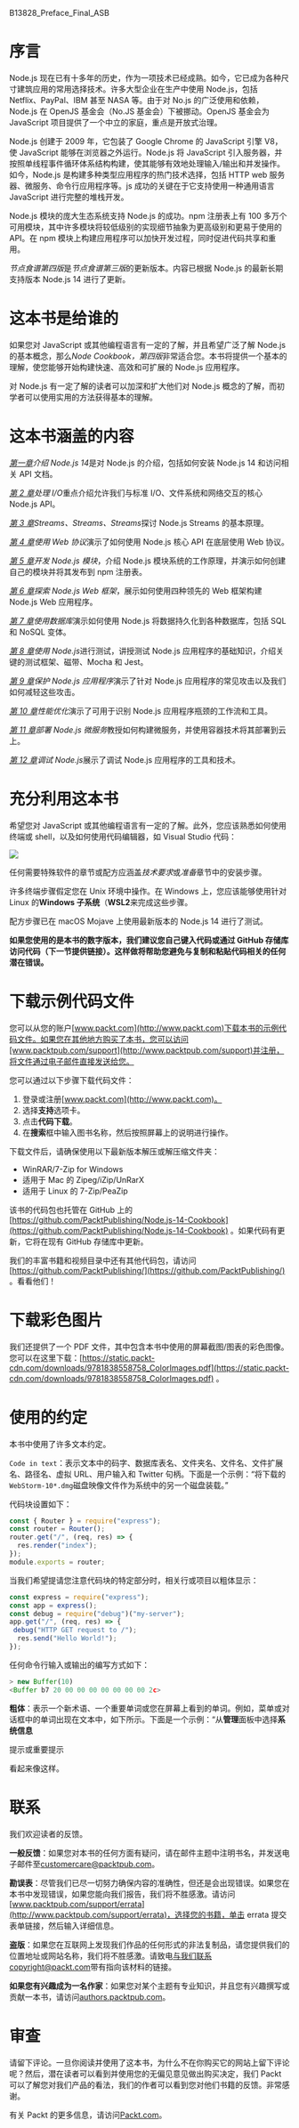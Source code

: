 B13828_Preface_Final_ASB

# 序言

Node.js 现在已有十多年的历史，作为一项技术已经成熟。如今，它已成为各种尺寸建筑应用的常用选择技术。许多大型企业在生产中使用 Node.js，包括 Netflix、PayPal、IBM 甚至 NASA 等。由于对 No.js 的广泛使用和依赖，Node.js 在 OpenJS 基金会（No.JS 基金会）下被挪动。OpenJS 基金会为 JavaScript 项目提供了一个中立的家庭，重点是开放式治理。

Node.js 创建于 2009 年，它包装了 Google Chrome 的 JavaScript 引擎 V8，使 JavaScript 能够在浏览器之外运行。Node.js 将 JavaScript 引入服务器，并按照单线程事件循环体系结构构建，使其能够有效地处理输入/输出和并发操作。如今，Node.js 是构建多种类型应用程序的热门技术选择，包括 HTTP web 服务器、微服务、命令行应用程序等。js 成功的关键在于它支持使用一种通用语言 JavaScript 进行完整的堆栈开发。

Node.js 模块的庞大生态系统支持 Node.js 的成功。npm 注册表上有 100 多万个可用模块，其中许多模块将较低级别的实现细节抽象为更高级别和更易于使用的 API。在 npm 模块上构建应用程序可以加快开发过程，同时促进代码共享和重用。

*节点食谱第四版*是*节点食谱第三版*的更新版本。内容已根据 Node.js 的最新长期支持版本 Node.js 14 进行了更新。

# 这本书是给谁的

如果您对 JavaScript 或其他编程语言有一定的了解，并且希望广泛了解 Node.js 的基本概念，那么*Node Cookbook，第四版*非常适合您。本书将提供一个基本的理解，使您能够开始构建快速、高效和可扩展的 Node.js 应用程序。

对 Node.js 有一定了解的读者可以加深和扩大他们对 Node.js 概念的了解，而初学者可以使用实用的方法获得基本的理解。

# 这本书涵盖的内容

[*第一章*](01.html#_idTextAnchor016)*介绍 Node.js 14*是对 Node.js 的介绍，包括如何安装 Node.js 14 和访问相关 API 文档。

[*第 2 章*](02.html#_idTextAnchor034)*处理 I/O*重点介绍允许我们与标准 I/O、文件系统和网络交互的核心 Node.js API。

[*第 3 章*](03.html#_idTextAnchor064)*Streams、Streams、Streams*探讨 Node.js Streams 的基本原理。

[*第 4 章*](04.html#_idTextAnchor096)*使用 Web 协议*演示了如何使用 Node.js 核心 API 在底层使用 Web 协议。

[*第 5 章*](05.html#_idTextAnchor134)*开发 Node.js 模块*，介绍 Node.js 模块系统的工作原理，并演示如何创建自己的模块并将其发布到 npm 注册表。

[*第 6 章*](06.html#_idTextAnchor165)*探索 Node.js Web 框架*，展示如何使用四种领先的 Web 框架构建 Node.js Web 应用程序。

[*第 7 章*](07.html#_idTextAnchor191)*使用数据库*演示如何使用 Node.js 将数据持久化到各种数据库，包括 SQL 和 NoSQL 变体。

[*第 8 章*](08.html#_idTextAnchor223)*使用 Node.js*进行测试，讲授测试 Node.js 应用程序的基础知识，介绍关键的测试框架、磁带、Mocha 和 Jest。

[*第 9 章*](09.html#_idTextAnchor259)*保护 Node.js 应用程序*演示了针对 Node.js 应用程序的常见攻击以及我们如何减轻这些攻击。

[*第 10 章*](10.html#_idTextAnchor302)*性能优化*演示了可用于识别 Node.js 应用程序瓶颈的工作流和工具。

[*第 11 章*](11.html#_idTextAnchor337)*部署 Node.js 微服务*教授如何构建微服务，并使用容器技术将其部署到云上。

[*第 12 章*](12.html#_idTextAnchor379)*调试 Node.js*展示了调试 Node.js 应用程序的工具和技术。

# 充分利用这本书

希望您对 JavaScript 或其他编程语言有一定的了解。此外，您应该熟悉如何使用终端或 shell，以及如何使用代码编辑器，如 Visual Studio 代码：

![](image/Preface_table.jpg)

任何需要特殊软件的章节或配方应涵盖*技术要求*或*准备*章节中的安装步骤。

许多终端步骤假定您在 Unix 环境中操作。在 Windows 上，您应该能够使用针对 Linux 的**Windows 子系统**（**WSL2**来完成这些步骤。

配方步骤已在 macOS Mojave 上使用最新版本的 Node.js 14 进行了测试。

**如果您使用的是本书的数字版本，我们建议您自己键入代码或通过 GitHub 存储库访问代码（下一节提供链接）。这样做将帮助您避免与复制和粘贴代码相关的任何潜在错误。**

# 下载示例代码文件

您可以从您的账户[www.packt.com](http://www.packt.com)下载本书的示例代码文件。如果您在其他地方购买了本书，您可以访问[www.packtpub.com/support](http://www.packtpub.com/support)并注册，将文件通过电子邮件直接发送给您。

您可以通过以下步骤下载代码文件：

1.  登录或注册[www.packt.com](http://www.packt.com)。
2.  选择**支持**选项卡。
3.  点击**代码下载**。
4.  在**搜索**框中输入图书名称，然后按照屏幕上的说明进行操作。

下载文件后，请确保使用以下最新版本解压或解压缩文件夹：

*   WinRAR/7-Zip for Windows
*   适用于 Mac 的 Zipeg/iZip/UnRarX
*   适用于 Linux 的 7-Zip/PeaZip

该书的代码包也托管在 GitHub 上的[https://github.com/PacktPublishing/Node.js-14-Cookbook](https://github.com/PacktPublishing/Node.js-14-Cookbook) 。如果代码有更新，它将在现有 GitHub 存储库中更新。

我们的丰富书籍和视频目录中还有其他代码包，请访问[https://github.com/PacktPublishing/](https://github.com/PacktPublishing/) 。看看他们！

# 下载彩色图片

我们还提供了一个 PDF 文件，其中包含本书中使用的屏幕截图/图表的彩色图像。您可以在这里下载：[https://static.packt-cdn.com/downloads/9781838558758_ColorImages.pdf](https://static.packt-cdn.com/downloads/9781838558758_ColorImages.pdf) 。

# 使用的约定

本书中使用了许多文本约定。

`Code in text`：表示文本中的码字、数据库表名、文件夹名、文件名、文件扩展名、路径名、虚拟 URL、用户输入和 Twitter 句柄。下面是一个示例：“将下载的`WebStorm-10*.dmg`磁盘映像文件作为系统中的另一个磁盘装载。”

代码块设置如下：

```js
const { Router } = require("express");
const router = Router();
router.get("/", (req, res) => {
  res.render("index");
});
module.exports = router;
```

当我们希望提请您注意代码块的特定部分时，相关行或项目以粗体显示：

```js
const express = require("express");
const app = express();
const debug = require("debug")("my-server");
app.get("/", (req, res) => {
 debug("HTTP GET request to /");
  res.send("Hello World!");
});
```

任何命令行输入或输出的编写方式如下：

```js
> new Buffer(10)
<Buffer b7 20 00 00 00 00 00 00 00 2c>
```

**粗体**：表示一个新术语、一个重要单词或您在屏幕上看到的单词。例如，菜单或对话框中的单词出现在文本中，如下所示。下面是一个示例：“从**管理**面板中选择**系统信息**

提示或重要提示

看起来像这样。

# 联系

我们欢迎读者的反馈。

**一般反馈**：如果您对本书的任何方面有疑问，请在邮件主题中注明书名，并发送电子邮件至[customercare@packtpub.com](mailto:customercare@packtpub.com)。

**勘误表**：尽管我们已尽一切努力确保内容的准确性，但还是会出现错误。如果您在本书中发现错误，如果您能向我们报告，我们将不胜感激。请访问[www.packtpub.com/support/errata](http://www.packtpub.com/support/errata)，选择您的书籍，单击 errata 提交表单链接，然后输入详细信息。

**盗版**：如果您在互联网上发现我们作品的任何形式的非法复制品，请您提供我们的位置地址或网站名称，我们将不胜感激。请致电[与我们联系 copyright@packt.com](mailto:copyright@packt.com)带有指向该材料的链接。

**如果您有兴趣成为一名作家**：如果您对某个主题有专业知识，并且您有兴趣撰写或贡献一本书，请访问[authors.packtpub.com](http://authors.packtpub.com)。

# 审查

请留下评论。一旦你阅读并使用了这本书，为什么不在你购买它的网站上留下评论呢？然后，潜在读者可以看到并使用您的无偏见意见做出购买决定，我们 Packt 可以了解您对我们产品的看法，我们的作者可以看到您对他们书籍的反馈。非常感谢。

有关 Packt 的更多信息，请访问[Packt.com](http://packt.com)。